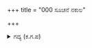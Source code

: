 +++
title = "000 ಸೂಚನೆ ನಕುಲ"

+++

<details><summary>ಗದ್ಯ (ಕ.ಗ.ಪ) </summary>

ಸೂ : ನಕುಲನು ಪಶ್ಚಿಮ ದಿಕ್ಕಿನ ರಾಜರನ್ನೆಲ್ಲ ಗೆದ್ದ. ಗೆದ್ದು ತಂದ ರತ್ನ ಪ್ರಕಾರದಿಂದ ಇಂದ್ರಪ್ರಸ್ಥ ಕುಬೇರನ ರಾಜಧಾನಿಯಾದ ಅಲಕಾಪುರಿಗಿಂತ ಮಿಗಿಲಾಯಿತು.
</details>
